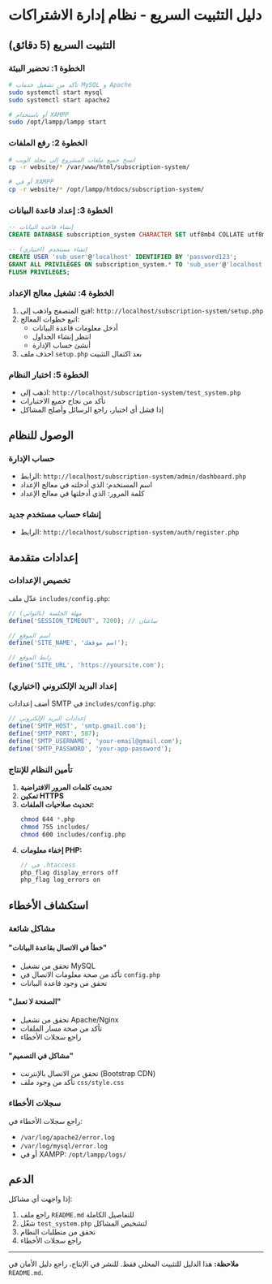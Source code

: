 # دليل التثبيت السريع - نظام إدارة الاشتراكات

## التثبيت السريع (5 دقائق)

### الخطوة 1: تحضير البيئة
```bash
# تأكد من تشغيل خدمات MySQL و Apache
sudo systemctl start mysql
sudo systemctl start apache2

# أو باستخدام XAMPP
sudo /opt/lampp/lampp start
```

### الخطوة 2: رفع الملفات
```bash
# انسخ جميع ملفات المشروع إلى مجلد الويب
cp -r website/* /var/www/html/subscription-system/

# أو في XAMPP
cp -r website/* /opt/lampp/htdocs/subscription-system/
```

### الخطوة 3: إعداد قاعدة البيانات
```sql
-- إنشاء قاعدة البيانات
CREATE DATABASE subscription_system CHARACTER SET utf8mb4 COLLATE utf8mb4_unicode_ci;

-- إنشاء مستخدم (اختياري)
CREATE USER 'sub_user'@'localhost' IDENTIFIED BY 'password123';
GRANT ALL PRIVILEGES ON subscription_system.* TO 'sub_user'@'localhost';
FLUSH PRIVILEGES;
```

### الخطوة 4: تشغيل معالج الإعداد
1. افتح المتصفح واذهب إلى: `http://localhost/subscription-system/setup.php`
2. اتبع خطوات المعالج:
   - أدخل معلومات قاعدة البيانات
   - انتظر إنشاء الجداول
   - أنشئ حساب الإدارة
3. احذف ملف `setup.php` بعد اكتمال التثبيت

### الخطوة 5: اختبار النظام
- اذهب إلى: `http://localhost/subscription-system/test_system.php`
- تأكد من نجاح جميع الاختبارات
- إذا فشل أي اختبار، راجع الرسائل وأصلح المشاكل

## الوصول للنظام

### حساب الإدارة
- الرابط: `http://localhost/subscription-system/admin/dashboard.php`
- اسم المستخدم: الذي أدخلته في معالج الإعداد
- كلمة المرور: الذي أدخلتها في معالج الإعداد

### إنشاء حساب مستخدم جديد
- الرابط: `http://localhost/subscription-system/auth/register.php`

## إعدادات متقدمة

### تخصيص الإعدادات
عدّل ملف `includes/config.php`:

```php
// مهلة الجلسة (بالثواني)
define('SESSION_TIMEOUT', 7200); // ساعتان

// اسم الموقع
define('SITE_NAME', 'اسم موقعك');

// رابط الموقع
define('SITE_URL', 'https://yoursite.com');
```

### إعداد البريد الإلكتروني (اختياري)
أضف إعدادات SMTP في `includes/config.php`:

```php
// إعدادات البريد الإلكتروني
define('SMTP_HOST', 'smtp.gmail.com');
define('SMTP_PORT', 587);
define('SMTP_USERNAME', 'your-email@gmail.com');
define('SMTP_PASSWORD', 'your-app-password');
```

### تأمين النظام للإنتاج

1. **تحديث كلمات المرور الافتراضية**
2. **تمكين HTTPS**
3. **تحديث صلاحيات الملفات:**
   ```bash
   chmod 644 *.php
   chmod 755 includes/
   chmod 600 includes/config.php
   ```
4. **إخفاء معلومات PHP:**
   ```php
   // في .htaccess
   php_flag display_errors off
   php_flag log_errors on
   ```

## استكشاف الأخطاء

### مشاكل شائعة

#### "خطأ في الاتصال بقاعدة البيانات"
- تحقق من تشغيل MySQL
- تأكد من صحة معلومات الاتصال في `config.php`
- تحقق من وجود قاعدة البيانات

#### "الصفحة لا تعمل"
- تحقق من تشغيل Apache/Nginx
- تأكد من صحة مسار الملفات
- راجع سجلات الأخطاء

#### "مشاكل في التصميم"
- تحقق من الاتصال بالإنترنت (Bootstrap CDN)
- تأكد من وجود ملف `css/style.css`

### سجلات الأخطاء
راجع سجلات الأخطاء في:
- `/var/log/apache2/error.log`
- `/var/log/mysql/error.log`
- أو في XAMPP: `/opt/lampp/logs/`

## الدعم

إذا واجهت أي مشاكل:
1. راجع ملف `README.md` للتفاصيل الكاملة
2. شغّل `test_system.php` لتشخيص المشاكل
3. تحقق من متطلبات النظام
4. راجع سجلات الأخطاء

---

**ملاحظة:** هذا الدليل للتثبيت المحلي فقط. للنشر في الإنتاج، راجع دليل الأمان في `README.md`.

